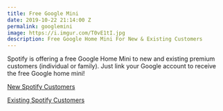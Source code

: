 ```yaml
---
title: Free Google Mini
date: 2019-10-22 21:14:00 Z
permalink: googlemini
image: https://i.imgur.com/T0vE1tI.jpg
description: Free Google Home Mini For New & Existing Customers
---
```


Spotify is offering a free Google Home Mini to new and existing premium customers (individual or family). Just link your Google account to receive the free Google home mini!

[New Spotify Customers](https://www.spotify.com/us/premium/)

[Existing Spotify Customers](https://www.spotify.com/us/googlehome/register)